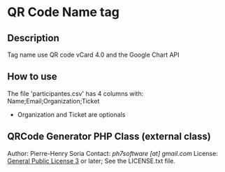 # QR Code Name tag

## Description

Tag name use QR code vCard 4.0 and the Google Chart API

## How to use

The file 'participantes.csv' has 4 columns with:
Name;Email;Organization;Ticket

* Organization and Ticket are optionals

## QRCode Generator PHP Class (external class)

Author: Pierre-Henry Soria
Contact: *ph7software [at] gmail.com*
License: [General Public License 3](http://www.gnu.org/licenses/gpl.html) or later; See the LICENSE.txt file.